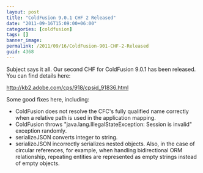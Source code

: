 ```yaml
---
layout: post
title: "ColdFusion 9.0.1 CHF 2 Released"
date: "2011-09-16T15:09:00+06:00"
categories: [coldfusion]
tags: []
banner_image: 
permalink: /2011/09/16/ColdFusion-901-CHF-2-Released
guid: 4368
---
```


Subject says it all. Our second CHF for ColdFusion 9.0.1 has been released. You can find details here:

<a href="http://kb2.adobe.com/cps/918/cpsid_91836.html">http://kb2.adobe.com/cps/918/cpsid_91836.html</a>

Some good fixes here, including:

<ul>
<li>ColdFusion does not resolve the CFC's fully qualified name correctly when a relative path is used in the application mapping.
<li>ColdFusion throws "java.lang.IllegalStateException: Session is invalid" exception randomly.
<li>serializeJSON converts integer to string.
<li>serializeJSON incorrectly serializes nested objects. Also, in the case of circular references, for example, when handling bidirectional ORM relationship, repeating entities are represented as empty strings instead of empty objects.
</ul>